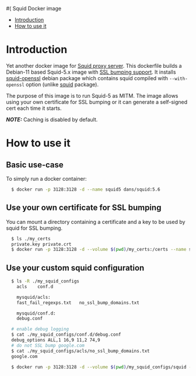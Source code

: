 #( Squid Docker image

- [Introduction](#introduction)
- [How to use it](#how-to-use-it)

# Introduction

Yet another docker image for [Squid proxy server](http://www.squid-cache.org/).
This dockerfile builds a Debian-11 based Squid-5.x image with
[SSL bumping support](https://wiki.squid-cache.org/Features/SslBump).
It installs [squid-openssl](https://packages.debian.org/sid/squid-openssl) debian package
which contains squid compiled with `--with-openssl` option
(unlike [squid](https://packages.debian.org/sid/squid) package).

The purpose of this image is to run Squid-5 as MITM. The image allows using your own
certificate for SSL bumping or it can generate a self-signed cert each time it starts.

**_NOTE:_**  Caching is disabled by default.

# How to use it

## Basic use-case

To simply run a docker container:

```bash
  $ docker run -p 3128:3128 -d --name squid5 dans/squid:5.6
```

## Use your own certificate for SSL bumping

You can mount a directory containing a certificate and a key to be used by squid for SSL bumping.

```bash
  $ ls ./my_certs
  private.key private.crt
  $ docker run -p 3128:3128 -d --volume $(pwd)/my_certs:/certs --name squid5 dans/squid:5.6
```

## Use your custom squid configuration

```bash
  $ ls -R ./my_squid_configs
    acls	conf.d

    mysquid/acls:
    fast_fail_regexps.txt	no_ssl_bump_domains.txt

    mysquid/conf.d:
    debug.conf

  # enable debug logging
  $ cat ./my_squid_configs/conf.d/debug.conf
  debug_options ALL,1 16,9 11,2 74,9
  # do not SSL bump google.com
  $ cat ./my_squid_configs/acls/no_ssl_bump_domains.txt
  google.com

  $ docker run -p 3128:3128 -d --volume $(pwd)/my_squid_configs/squid --name squid5 dans/squid:5.6
```
